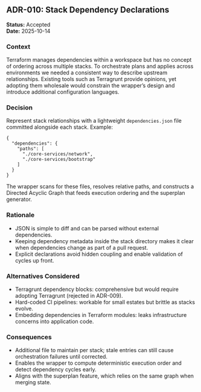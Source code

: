 ## ADR-010: Stack Dependency Declarations

**Status:** Accepted  
**Date:** 2025-10-14

### Context

Terraform manages dependencies within a workspace but has no concept of ordering across multiple stacks. To orchestrate plans and applies across environments we needed a consistent way to describe upstream relationships. Existing tools such as Terragrunt provide opinions, yet adopting them wholesale would constrain the wrapper’s design and introduce additional configuration languages.

### Decision

Represent stack relationships with a lightweight `dependencies.json` file committed alongside each stack. Example:

```
{
  "dependencies": {
    "paths": [
      "./core-services/network",
      "./core-services/bootstrap"
    ]
  }
}
```

The wrapper scans for these files, resolves relative paths, and constructs a Directed Acyclic Graph that feeds execution ordering and the superplan generator.

### Rationale

- JSON is simple to diff and can be parsed without external dependencies.
- Keeping dependency metadata inside the stack directory makes it clear when dependencies change as part of a pull request.
- Explicit declarations avoid hidden coupling and enable validation of cycles up front.

### Alternatives Considered

- Terragrunt dependency blocks: comprehensive but would require adopting Terragrunt (rejected in ADR-009).
- Hard-coded CI pipelines: workable for small estates but brittle as stacks evolve.
- Embedding dependencies in Terraform modules: leaks infrastructure concerns into application code.

### Consequences

- Additional file to maintain per stack; stale entries can still cause orchestration failures until corrected.
- Enables the wrapper to compute deterministic execution order and detect dependency cycles early.
- Aligns with the superplan feature, which relies on the same graph when merging state.
